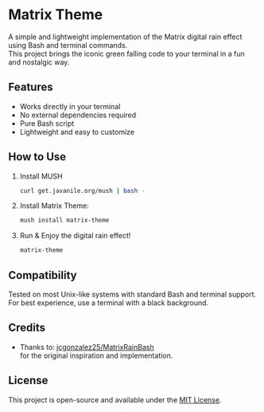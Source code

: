 # Matrix Theme

A simple and lightweight implementation of the Matrix digital rain effect using Bash and terminal commands.  
This project brings the iconic green falling code to your terminal in a fun and nostalgic way.

## Features

- Works directly in your terminal
- No external dependencies required
- Pure Bash script
- Lightweight and easy to customize

## How to Use

1. Install MUSH
   ```bash
   curl get.javanile.org/mush | bash -
   ```

2. Install Matrix Theme:
   ```bash
   mush install matrix-theme
   ```

3. Run & Enjoy the digital rain effect!
   ```bash
   matrix-theme
   ```

## Compatibility

Tested on most Unix-like systems with standard Bash and terminal support.  
For best experience, use a terminal with a black background.

## Credits

- Thanks to: [jcgonzalez25/MatrixRainBash](https://github.com/jcgonzalez25/MatrixRainBash)  
  for the original inspiration and implementation.

## License

This project is open-source and available under the [MIT License](LICENSE).
